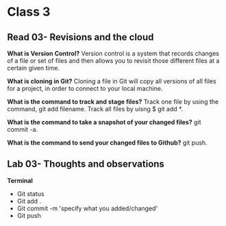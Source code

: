 # Class 3

## Read 03- Revisions and the cloud

**What is Version Control?**
Version control is a system that records changes of a file or set of files and then allows you to revisit those different files at a certain given time.

**What is cloning in Git?**
Cloning a file in Git will copy all versions of all files for a project, in order to connect to your local machine.

**What is the command to track and stage files?**
Track one file by using the command, git add filename. Track all files by uisng $ git add *.

**What is the command to take a snapshot of your changed files?**
git commit -a.

**What is the command to send your changed files to Github?**
git push.

## Lab 03- Thoughts and observations

**Terminal**
- Git status
- Git add .
- Git commit -m 'specify what you added/changed'
- Git push
